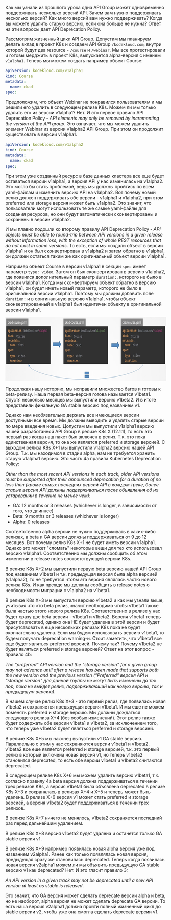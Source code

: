 Как мы узнали из прошлого урока одна API Group может одновременно поддерживать несколько версий API. Зачем вам нужно поддерживать несколько версий? Как много версий вам нужно поддерживать? Когда вы можете удалить старую версию, если она больше не нужна? Ответ на эти вопросы дает API Deprecation Policy.

Рассмотрим жизненный цикл API Group. Допустим мы планируем делать вклад в проект K8s и создаем API Group `/kodekloud.com`, внутри которой будут два resource - `/course` и `/webinar`. Мы все протестировали и готовы мерджить в проект K8s, выпускается alpha-версия с именем `v1alpha1`. Теперь мы можем создать например объект Course:

```yaml
apiVersion: kodekloud.com/v1alpha1
kind: Course
metadata:
  name: ckad
spec:
```
Предположим, что объект Webinar не понравился пользователям и мы решили его удалить в следующем релизе K8s. Можем ли мы только удалить его из версии v1alpha1? Нет. И это первое правило API Deprecation Policy - *API elements may only be removed by incrementing the version of the API group*. Это означает, что мы можем удалить элемент Webinar из версии v1alpha2 API Group. При этом он продолжит существовать в версии v1alpha1.

```yaml
apiVersion: kodekloud.com/v1alpha2
kind: Course
metadata:
  name: ckad
spec:
```
При этом уже созданный ресурс в базе данных кластера все еще будет оставаться версии v1alpha1, а версия API у нас изменилась на v1alpha2. Это могло бы стать проблемой, ведь мы должны пройтись по всем yaml-файлам и изменить версию API на v1alpha2. Вот почему новый релиз должен поддерживать обе версии - v1alpha1 и v1alpha2, при этом preferred или storage версия может быть v1alpha2. Это значит, что пользователи могут использовать те же самые yaml-файлы для создания ресурсов, но они будут автоматически сконвертированы и сохранены в версии v1alpha2.

И мы плавно подошли ко второму правилу API Deprecation Policy - *API objects must be able to round-trip between API versions in a given release without information loss, with the exception of whole REST resources that do not exist in some versions*. То есть, если мы создали объект в версии v1alpha1 и он был сконвертирован в v1alpha2 и затем обратно в v1alpha1, он должен остаться таким же как оригинальный объект версии v1alpha1.

Например объект Course в версии v1alpha1 в секции `spec` имеет параметр `type: video`. Затем он был сконвертирован в версию v1alpha2, где появился дополнительный параметр `duration:`, которого не было в версии v1alpha1. Когда мы сконвертируем объект обратно в версию v1alpha1, он будет иметь новый параметр, которого не было в оригинальной версии v1alpha1. Поэтому мы должны добавить поле `duration:` и в оригинальную версию v1alpha1, чтобы объект сконвертированный в v1alpha1 был идентичен объекту в оригинальной версии v1alpha1.

<img src="rule2.png" width="1000" height="200"><br>

Продолжая нашу историю, мы исправили множество багов и готовы к beta-релизу. Наша первая beta-версия готова называется v1beta1. Спустя несколько месяцев мы выпустили версию v1beta2. И в итоге представили финальную GA stable версию под названием v1.

Однако нам необязательно держать все имеющиеся версии доступными все время. Мы должны выводить и удалять старые версии по мере введения новых. Допустим мы выпустили v1alpha1 версию нашей разработанной API Group в релизе K8s X (12.1.1), то есть это первый раз когда наш пакет был включен в релиз. Т.к. это пока единственная версия, то она же является preferred и storage версией. С выходом релиза K8s X+1 мы выпустили v1alpha2 версию нашей API Group. Т.к. мы находимся в стадии alpha, нам не требуется хранить старую v1alpha1 версию. Это часть 4a правила Kubernetes Deprecation Policy:

*Other than the most recent API versions in each track, older API versions must be supported after their announced deprecation for a duration of no less then (кроме самых последних версий API в каждом треке, более старые версии API должны поддерживаться после объявления об их устаревании в течение не менее чем):*
- GA: 12 months or 3 releases (whichever is longer, в зависимости от того, что длиннее)
- Beta: 9 months or 3 releases (whichever is longer)
- Alpha: 0 releases

Соответственно alpha версии не нужно поддерживать в каких-либо релизах, а beta и GA версии должны поддерживаться от 9 до 12 месяцев. Вот почему релиз K8s X+1 не будет иметь версии v1alpha1. Однако это может "сломать" некоторые вещи для тех кто использовал версию v1alpha1. Соответственно мы должны сообщить об этом изменении в release notes соответствующей версии K8s.

В релизе K8s X+2 мы выпустили первую beta версию нашей API Group под названием v1beta1 и т.к. предыдущая версия была alpha версией (v1alpha2), то не требуется чтобы эта версия являлась частю нового релиза K8s. И как прежде мы должны сообщить в release notes о необходимости миграции с v1alpha2 на v1beta1.

В релизе K8s X+3 мы выпустили версию v1beta2 и как мы узнали выше, учитывая что это beta релиз, значит необходимо чтобы v1beta1 также была частью этого нового релиза K8s. Соответственно в релизе у нас будет сразу две beta версии - v1beta1 и v1beta2. Версия v1beta1 теперь будет deprecated, однако она НЕ будет удалена в этой версии и будет присутствовать в еще нескольких релизах K8s пока не будет окончательно удалена. Если мы будем использовать версию v1beta1, то будем получать deprecation warning-и. Стоит заметить, что v1beta1 все еще будет являться preferred версией. Почему так? Почему v1beta2 не будет являться preferred и storage версией? Ответ на этот вопрос - правило 4b:

*The "preferred" API version and the "storage version" for a given group may not advance until after a release has been made that supports both the new version and the previous version ("Preferred" версия API и "storage version" для данной группы не могут быть изменены до тех пор, пока не выйдет релиз, поддерживающий как новую версию, так и предыдущую версию)*.

В нашем случае релиз K8s X+3 - это первый релиз, где появилась новая v1beta2 и сохраняется предыдущая версия v1beta1. И мы еще не можем поменять preferred и storage версию. Мы должны дождаться следующего релиза X+4 (без особых изменений). Этот релиз также будет содержать обе версии v1beta1 и v1beta2, за исключением того, что теперь уже v1beta2 будет являться preferred и storage версией.

В релизе K8s X+5 мы наконец выпустили v1 GA stable версию. Параллельно с этим у нас сохраняются версии v1beta1 и v1beta2. v1beta2 все еще является preferred и storage версией, т.к. это первый релиз в который включена новая версия v1, но теперь v1beta2 становится deprecated, то есть обе версии v1beta1 и v1beta2 считаются deprecated.

В следующем релизе K8s X+6 мы можем удалить версию v1beta1, т.к. согласно правилу 4a beta версия должна поддерживаться в течении трех релизов K8s, а версия v1beta1 была объявлена deprecated в релизе K8s X+3 и сохранялась в релизах X+4 и X+5 и теперь может быть удалена. В релизе X+6 версия v1 может стать preferred и storage версией, а версия v1beta2 будет поддерживаться в течении трех релизов.

В релизе K8s X+7 ничего не менялось, v1beta2 сохраняется последний раз перед дальнейшим удалением.

В релизе K8s X+8 версия v1beta2 будет удалена и останется только GA stable версия v1.

В релизе K8s X+9 например появилась новая alpha версия уже под названием v2alpha1. Ранее как только появлялась новая версия, предыдущая сразу же становилась deprecated. Теперь когда появилась новая версия v2alpha1 можем ли мы объявить предыдущую GA stable версию v1 как deprecated? Нет. И это гласит правило 3:

*An API version in a given track may not be deprecated until a new API version at least as stable is released*.

Это значит, что GA версия может сделать deprecate версии alpha и beta, но не наоборот, alpha версия не может сделать deprecate GA версии. То есть наша версия v2alpha1 должна пройти полный жизненный цикл до stable версии v2, чтобы уже она смогла сделать deprecate версии v1.